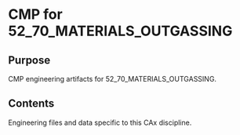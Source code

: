 # CMP for 52_70_MATERIALS_OUTGASSING

## Purpose
CMP engineering artifacts for 52_70_MATERIALS_OUTGASSING.

## Contents
Engineering files and data specific to this CAx discipline.
